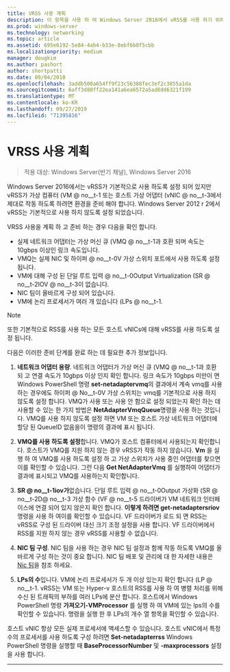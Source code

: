 ```yaml
---
title: VRSS 사용 계획
description: 이 항목을 사용 하 여 Windows Server 2016에서 vRSS를 사용 하기 위해 가상 컴퓨터 및 Hyper-v 호스트를 준비할 수 있습니다.
ms.prod: windows-server
ms.technology: networking
ms.topic: article
ms.assetid: 695e6192-5e84-4ab4-b33e-8ebf6b8f5cbb
ms.localizationpriority: medium
manager: dougkim
ms.author: pashort
author: shortpatti
ms.date: 09/04/2018
ms.openlocfilehash: 3addb500a654ff9f23c56388fec3ef2c3855a1da
ms.sourcegitcommit: 6aff3d88ff22ea141a6ea6572a5ad8dd6321f199
ms.translationtype: MT
ms.contentlocale: ko-KR
ms.lasthandoff: 09/27/2019
ms.locfileid: "71395816"
---
```

# <a name="plan-the-use-of-vrss"></a>VRSS 사용 계획

>적용 대상: Windows Server(반기 채널), Windows Server 2016

Windows Server 2016에서는 vRSS가 기본적으로 사용 하도록 설정 되어 있지만 vRSS가 가상 컴퓨터 \(VM @ no__t-1 또는 호스트 가상 어댑터 \(vNIC @ no__t-3에서 제대로 작동 하도록 하려면 환경을 준비 해야 합니다. Windows Server 2012 r 2에서 vRSS는 기본적으로 사용 하지 않도록 설정 되었습니다.

VRSS 사용을 계획 하 고 준비 하는 경우 다음을 확인 합니다.

- 실제 네트워크 어댑터는 가상 머신 큐 \(VMQ @ no__t-1과 호환 되며 속도는 10gbps 이상인 링크 속도입니다.
- VMQ는 실제 NIC 및 하이퍼 @ no__t-0V 가상 스위치 포트에서 사용 하도록 설정 됩니다.
- VM에 대해 구성 된 단일 루트 입력 @ no__t-0Output Virtualization \(SR @ no__t-2IOV @ no__t-3이 없습니다.
- NIC 팀이 올바르게 구성 되어 있습니다.
- VM에 논리 프로세서가 여러 개 있습니다 \(LPs @ no__t-1.

>[!NOTE]
>또한 기본적으로 RSS를 사용 하는 모든 호스트 vNICs에 대해 vRSS를 사용 하도록 설정 됩니다.

다음은 이러한 준비 단계를 완료 하는 데 필요한 추가 정보입니다.
  
1. **네트워크 어댑터 용량**. 네트워크 어댑터가 가상 머신 큐 \(VMQ @ no__t-1과 호환 되 고 연결 속도가 10gbps 이상 인지 확인 합니다. 링크 속도가 10gbps 미만이 면 Windows PowerShell 명령 **set-netadaptervmq**의 결과에서 계속 vmq를 사용 하는 경우에도 하이퍼 @ No__t-0V 가상 스위치는 vmq를 기본적으로 사용 하지 않도록 설정 합니다. VMQ가 사용 또는 사용 안 함으로 설정 되었는지 확인 하는 데 사용할 수 있는 한 가지 방법은 **NetAdapterVmqQueue**명령을 사용 하는 것입니다.  VMQ를 사용 하지 않도록 설정 하면 VM 또는 호스트 가상 네트워크 어댑터에 할당 된 QueueID 없음을이 명령의 결과에 표시 됩니다. 
  
2. **VMQ를 사용 하도록 설정**합니다. VMQ가 호스트 컴퓨터에서 사용되는지 확인합니다. 호스트가 VMQ를 지원 하지 않는 경우 vRSS가 작동 하지 않습니다. **Vm** 을 실행 하 여 VMQ를 사용 하도록 설정 하 고 가상 스위치가 사용 중인 어댑터를 찾으면이를 확인할 수 있습니다. 그런 다음 **Get NetAdapterVmq** 를 실행하여 어댑터가 결과에 표시되고 VMQ를 사용하는지 확인합니다.
  
3. **SR @ no__t-1iov가**없습니다. 단일 루트 입력 @ no__t-0Output 가상화 \(SR @ no__t-2D@ no__t-3 가상 함수 \(VF @ no__t-5 드라이버가 VM 네트워크 인터페이스에 연결 되어 있지 않은지 확인 합니다. **이렇게 하려면 get-netadaptersriov** 명령을 사용 하 여이를 확인할 수 있습니다. VF 드라이버가 로드 되 면 RSS는 vRSS로 구성 된 드라이버 대신 크기 조정 설정을 사용 합니다. VF 드라이버에서 RSS를 지원 하지 않는 경우 vRSS를 사용할 수 없습니다.
  
4. **NIC 팀 구성**. NIC 팀을 사용 하는 경우 NIC 팀 설정과 함께 작동 하도록 VMQ를 올바르게 구성 하는 것이 중요 합니다. NIC 팀 배포 및 관리에 대 한 자세한 내용은 [Nic 팀](https://docs.microsoft.com/windows-server/networking/technologies/nic-teaming/nic-teaming)을 참조 하세요.

5. **LPs의 수**입니다. VM에 논리 프로세서가 두 개 이상 있는지 확인 합니다 \(LP @ no__t-1. vRSS는 VM 또는 Hyper-v 호스트의 RSS를 사용 하 여 병렬 처리를 위해 수신 된 트래픽의 부하를 여러 LPs에 분산 합니다. 호스트에서 Windows PowerShell 명령 **가져오기-VMProcessor** 를 실행 하 여 VM에 있는 lps의 수를 확인할 수 있습니다. 명령을 실행 한 후 LPs의 개수 열 항목을 확인할 수 있습니다.

호스트 vNIC 항상 모든 실제 프로세서에 액세스할 수 있습니다. 호스트 vNIC에서 특정 수의 프로세서를 사용 하도록 구성 하려면 **Set-netadapterrss** Windows PowerShell 명령을 실행할 때 **BaseProcessorNumber** 및 **-maxprocessors** 설정을 사용 합니다.

---